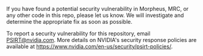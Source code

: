 If you have found a potential security vulnerability in Morpheus, MRC, or any other code in this repo, please let us know. We will investigate and determine the appropriate fix as soon as possible.

To report a security vulnerability for this repository, email PSIRT@nvidia.com. More details on NVIDIA's security response policies are available at https://www.nvidia.com/en-us/security/psirt-policies/.

